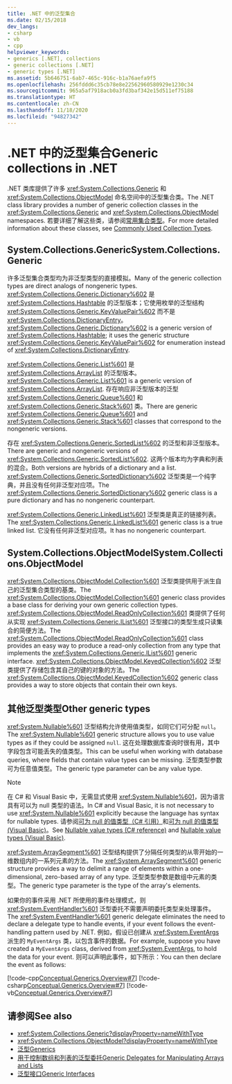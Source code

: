 ```yaml
---
title: .NET 中的泛型集合
ms.date: 02/15/2018
dev_langs:
- csharp
- vb
- cpp
helpviewer_keywords:
- generics [.NET], collections
- generic collections [.NET]
- generic types [.NET]
ms.assetid: 5b646751-6ab7-465c-916c-b1a76aefa9f5
ms.openlocfilehash: 256fddd6c35cb78e8e22562960580929e1230c34
ms.sourcegitcommit: 965a5af7918acb0a3fd3baf342e15d511ef75188
ms.translationtype: HT
ms.contentlocale: zh-CN
ms.lasthandoff: 11/18/2020
ms.locfileid: "94827342"
---
```

# <a name="generic-collections-in-net"></a><span data-ttu-id="f2dda-102">.NET 中的泛型集合</span><span class="sxs-lookup"><span data-stu-id="f2dda-102">Generic collections in .NET</span></span>

 <span data-ttu-id="f2dda-103">.NET 类库提供了许多 <xref:System.Collections.Generic> 和 <xref:System.Collections.ObjectModel> 命名空间中的泛型集合类。</span><span class="sxs-lookup"><span data-stu-id="f2dda-103">The .NET class library provides a number of generic collection classes in the <xref:System.Collections.Generic> and <xref:System.Collections.ObjectModel> namespaces.</span></span> <span data-ttu-id="f2dda-104">若要详细了解这些类，请参阅[常用集合类型](../collections/commonly-used-collection-types.md)。</span><span class="sxs-lookup"><span data-stu-id="f2dda-104">For more detailed information about these classes, see [Commonly Used Collection Types](../collections/commonly-used-collection-types.md).</span></span>  
  
## <a name="systemcollectionsgeneric"></a><span data-ttu-id="f2dda-105">System.Collections.Generic</span><span class="sxs-lookup"><span data-stu-id="f2dda-105">System.Collections.Generic</span></span>

 <span data-ttu-id="f2dda-106">许多泛型集合类型均为非泛型类型的直接模拟。</span><span class="sxs-lookup"><span data-stu-id="f2dda-106">Many of the generic collection types are direct analogs of nongeneric types.</span></span> <span data-ttu-id="f2dda-107"><xref:System.Collections.Generic.Dictionary%602> 是 <xref:System.Collections.Hashtable> 的泛型版本；它使用枚举的泛型结构 <xref:System.Collections.Generic.KeyValuePair%602> 而不是 <xref:System.Collections.DictionaryEntry>。</span><span class="sxs-lookup"><span data-stu-id="f2dda-107"><xref:System.Collections.Generic.Dictionary%602> is a generic version of <xref:System.Collections.Hashtable>; it uses the generic structure <xref:System.Collections.Generic.KeyValuePair%602> for enumeration instead of <xref:System.Collections.DictionaryEntry>.</span></span>  
  
 <span data-ttu-id="f2dda-108"><xref:System.Collections.Generic.List%601> 是 <xref:System.Collections.ArrayList> 的泛型版本。</span><span class="sxs-lookup"><span data-stu-id="f2dda-108"><xref:System.Collections.Generic.List%601> is a generic version of <xref:System.Collections.ArrayList>.</span></span> <span data-ttu-id="f2dda-109">存在响应非泛型版本的泛型 <xref:System.Collections.Generic.Queue%601> 和 <xref:System.Collections.Generic.Stack%601> 类。</span><span class="sxs-lookup"><span data-stu-id="f2dda-109">There are generic <xref:System.Collections.Generic.Queue%601> and <xref:System.Collections.Generic.Stack%601> classes that correspond to the nongeneric versions.</span></span>  
  
 <span data-ttu-id="f2dda-110">存在 <xref:System.Collections.Generic.SortedList%602> 的泛型和非泛型版本。</span><span class="sxs-lookup"><span data-stu-id="f2dda-110">There are generic and nongeneric versions of <xref:System.Collections.Generic.SortedList%602>.</span></span> <span data-ttu-id="f2dda-111">这两个版本均为字典和列表的混合。</span><span class="sxs-lookup"><span data-stu-id="f2dda-111">Both versions are hybrids of a dictionary and a list.</span></span> <span data-ttu-id="f2dda-112"><xref:System.Collections.Generic.SortedDictionary%602> 泛型类是一个纯字典，并且没有任何非泛型对应项。</span><span class="sxs-lookup"><span data-stu-id="f2dda-112">The <xref:System.Collections.Generic.SortedDictionary%602> generic class is a pure dictionary and has no nongeneric counterpart.</span></span>  
  
 <span data-ttu-id="f2dda-113"><xref:System.Collections.Generic.LinkedList%601> 泛型类是真正的链接列表。</span><span class="sxs-lookup"><span data-stu-id="f2dda-113">The <xref:System.Collections.Generic.LinkedList%601> generic class is a true linked list.</span></span> <span data-ttu-id="f2dda-114">它没有任何非泛型对应项。</span><span class="sxs-lookup"><span data-stu-id="f2dda-114">It has no nongeneric counterpart.</span></span>  
  
## <a name="systemcollectionsobjectmodel"></a><span data-ttu-id="f2dda-115">System.Collections.ObjectModel</span><span class="sxs-lookup"><span data-stu-id="f2dda-115">System.Collections.ObjectModel</span></span>

 <span data-ttu-id="f2dda-116"><xref:System.Collections.ObjectModel.Collection%601> 泛型类提供用于派生自己的泛型集合类型的基类。</span><span class="sxs-lookup"><span data-stu-id="f2dda-116">The <xref:System.Collections.ObjectModel.Collection%601> generic class provides a base class for deriving your own generic collection types.</span></span> <span data-ttu-id="f2dda-117"><xref:System.Collections.ObjectModel.ReadOnlyCollection%601> 类提供了任何从实现 <xref:System.Collections.Generic.IList%601> 泛型接口的类型生成只读集合的简便方法。</span><span class="sxs-lookup"><span data-stu-id="f2dda-117">The <xref:System.Collections.ObjectModel.ReadOnlyCollection%601> class provides an easy way to produce a read-only collection from any type that implements the <xref:System.Collections.Generic.IList%601> generic interface.</span></span> <span data-ttu-id="f2dda-118"><xref:System.Collections.ObjectModel.KeyedCollection%602> 泛型类提供了存储包含其自己的键的对象的方法。</span><span class="sxs-lookup"><span data-stu-id="f2dda-118">The <xref:System.Collections.ObjectModel.KeyedCollection%602> generic class provides a way to store objects that contain their own keys.</span></span>  
  
## <a name="other-generic-types"></a><span data-ttu-id="f2dda-119">其他泛型类型</span><span class="sxs-lookup"><span data-stu-id="f2dda-119">Other generic types</span></span>

 <span data-ttu-id="f2dda-120"><xref:System.Nullable%601> 泛型结构允许使用值类型，如同它们可分配 `null`。</span><span class="sxs-lookup"><span data-stu-id="f2dda-120">The <xref:System.Nullable%601> generic structure allows you to use value types as if they could be assigned `null`.</span></span> <span data-ttu-id="f2dda-121">这在处理数据库查询时很有用，其中字段包含可能丢失的值类型。</span><span class="sxs-lookup"><span data-stu-id="f2dda-121">This can be useful when working with database queries, where fields that contain value types can be missing.</span></span> <span data-ttu-id="f2dda-122">泛型类型参数可为任意值类型。</span><span class="sxs-lookup"><span data-stu-id="f2dda-122">The generic type parameter can be any value type.</span></span>  
  
> [!NOTE]
> <span data-ttu-id="f2dda-123">在 C# 和 Visual Basic 中，无需显式使用 <xref:System.Nullable%601>，因为语言具有可以为 null 类型的语法。</span><span class="sxs-lookup"><span data-stu-id="f2dda-123">In C# and Visual Basic, it is not necessary to use <xref:System.Nullable%601> explicitly because the language has syntax for nullable types.</span></span> <span data-ttu-id="f2dda-124">请参阅[可为 null 的值类型（C# 引用）](../../csharp/language-reference/builtin-types/nullable-value-types.md)和[可为 null 的值类型 (Visual Basic)](../../visual-basic/programming-guide/language-features/data-types/nullable-value-types.md)。</span><span class="sxs-lookup"><span data-stu-id="f2dda-124">See [Nullable value types (C# reference)](../../csharp/language-reference/builtin-types/nullable-value-types.md) and [Nullable value types (Visual Basic)](../../visual-basic/programming-guide/language-features/data-types/nullable-value-types.md).</span></span>
  
 <span data-ttu-id="f2dda-125"><xref:System.ArraySegment%601> 泛型结构提供了分隔任何类型的从零开始的一维数组内的一系列元素的方法。</span><span class="sxs-lookup"><span data-stu-id="f2dda-125">The <xref:System.ArraySegment%601> generic structure provides a way to delimit a range of elements within a one-dimensional, zero-based array of any type.</span></span> <span data-ttu-id="f2dda-126">泛型类型参数是数组中元素的类型。</span><span class="sxs-lookup"><span data-stu-id="f2dda-126">The generic type parameter is the type of the array's elements.</span></span>  
  
 <span data-ttu-id="f2dda-127">如果你的事件采用 .NET 所使用的事件处理模式，则 <xref:System.EventHandler%601> 泛型委托不需要声明委托类型来处理事件。</span><span class="sxs-lookup"><span data-stu-id="f2dda-127">The <xref:System.EventHandler%601> generic delegate eliminates the need to declare a delegate type to handle events, if your event follows the event-handling pattern used by .NET.</span></span> <span data-ttu-id="f2dda-128">例如，假设已创建从 <xref:System.EventArgs> 派生的 `MyEventArgs` 类，以包含事件的数据。</span><span class="sxs-lookup"><span data-stu-id="f2dda-128">For example, suppose you have created a `MyEventArgs` class, derived from <xref:System.EventArgs>, to hold the data for your event.</span></span> <span data-ttu-id="f2dda-129">则可以声明此事件，如下所示：</span><span class="sxs-lookup"><span data-stu-id="f2dda-129">You can then declare the event as follows:</span></span>  
  
 [!code-cpp[Conceptual.Generics.Overview#7](../../../samples/snippets/cpp/VS_Snippets_CLR/conceptual.generics.overview/cpp/source2.cpp#7)]
 [!code-csharp[Conceptual.Generics.Overview#7](../../../samples/snippets/csharp/VS_Snippets_CLR/conceptual.generics.overview/cs/source2.cs#7)]
 [!code-vb[Conceptual.Generics.Overview#7](../../../samples/snippets/visualbasic/VS_Snippets_CLR/conceptual.generics.overview/vb/source2.vb#7)]  
  
## <a name="see-also"></a><span data-ttu-id="f2dda-130">请参阅</span><span class="sxs-lookup"><span data-stu-id="f2dda-130">See also</span></span>

- <xref:System.Collections.Generic?displayProperty=nameWithType>
- <xref:System.Collections.ObjectModel?displayProperty=nameWithType>
- [<span data-ttu-id="f2dda-131">泛型</span><span class="sxs-lookup"><span data-stu-id="f2dda-131">Generics</span></span>](index.md)
- [<span data-ttu-id="f2dda-132">用于控制数组和列表的泛型委托</span><span class="sxs-lookup"><span data-stu-id="f2dda-132">Generic Delegates for Manipulating Arrays and Lists</span></span>](delegates-for-manipulating-arrays-and-lists.md)
- [<span data-ttu-id="f2dda-133">泛型接口</span><span class="sxs-lookup"><span data-stu-id="f2dda-133">Generic Interfaces</span></span>](interfaces.md)
